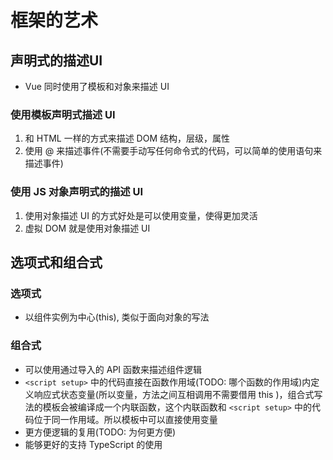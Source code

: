 # 框架的艺术

## 声明式的描述UI

* Vue 同时使用了模板和对象来描述 UI

### 使用模板声明式描述 UI

1. 和 HTML 一样的方式来描述 DOM 结构，层级，属性
2. 使用 @ 来描述事件(不需要手动写任何命令式的代码，可以简单的使用语句来描述事件)

### 使用 JS 对象声明式的描述 UI

1. 使用对象描述 UI 的方式好处是可以使用变量，使得更加灵活
2. 虚拟 DOM 就是使用对象描述 UI

## 选项式和组合式

### 选项式

* 以组件实例为中心(this), 类似于面向对象的写法

### 组合式

* 可以使用通过导入的 API 函数来描述组件逻辑
* `<script setup>` 中的代码直接在函数作用域(TODO: 哪个函数的作用域)内定义响应式状态变量(所以变量，方法之间互相调用不需要借用 this )，组合式写法的模板会被编译成一个内联函数，这个内联函数和 `<script setup>` 中的代码位于同一作用域。所以模板中可以直接使用变量
* 更方便逻辑的复用(TODO: 为何更方便)
* 能够更好的支持 TypeScript 的使用
